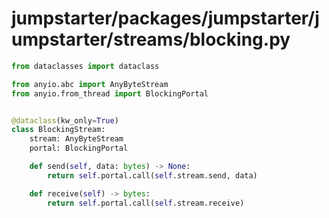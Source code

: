 # jumpstarter/packages/jumpstarter/jumpstarter/streams/blocking.py

```python
from dataclasses import dataclass

from anyio.abc import AnyByteStream
from anyio.from_thread import BlockingPortal


@dataclass(kw_only=True)
class BlockingStream:
    stream: AnyByteStream
    portal: BlockingPortal

    def send(self, data: bytes) -> None:
        return self.portal.call(self.stream.send, data)

    def receive(self) -> bytes:
        return self.portal.call(self.stream.receive)

```